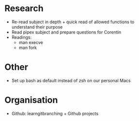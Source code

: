 # Research
- Re-read subject in depth + quick read of allowed functions to understand
their purpose
- Read pipex subject and prepare questions for Corentin
- Readings:
	- man execve
	- man fork

# Other
- Set up bash as default instead of zsh on our personal Macs

# Organisation
- Github: learngitbranching + Github projects
